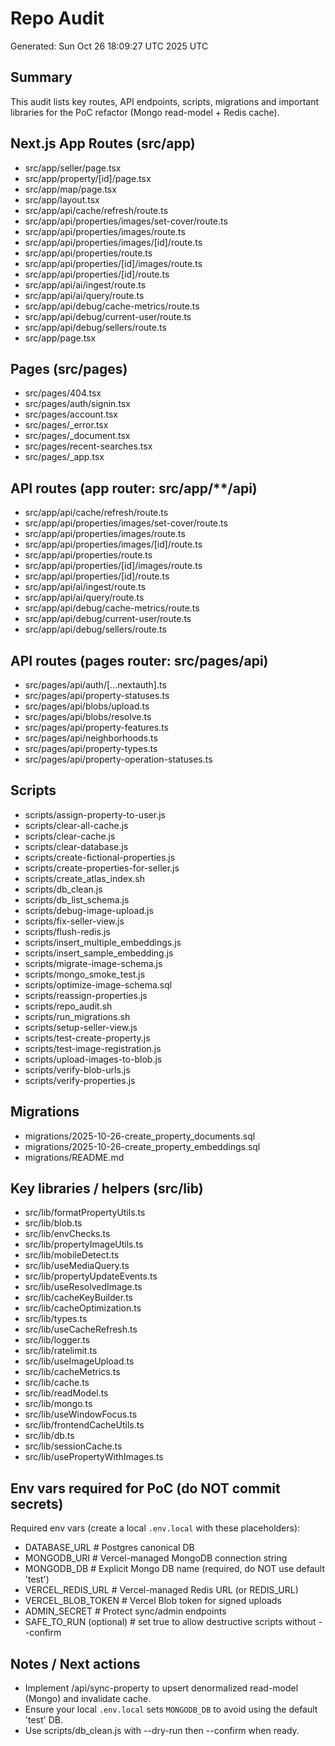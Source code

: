 # Repo Audit

Generated: Sun Oct 26 18:09:27 UTC 2025 UTC

## Summary

This audit lists key routes, API endpoints, scripts, migrations and important libraries for the PoC refactor (Mongo read-model + Redis cache).

## Next.js App Routes (src/app)

 - src/app/seller/page.tsx
 - src/app/property/[id]/page.tsx
 - src/app/map/page.tsx
 - src/app/layout.tsx
 - src/app/api/cache/refresh/route.ts
 - src/app/api/properties/images/set-cover/route.ts
 - src/app/api/properties/images/route.ts
 - src/app/api/properties/images/[id]/route.ts
 - src/app/api/properties/route.ts
 - src/app/api/properties/[id]/images/route.ts
 - src/app/api/properties/[id]/route.ts
 - src/app/api/ai/ingest/route.ts
 - src/app/api/ai/query/route.ts
 - src/app/api/debug/cache-metrics/route.ts
 - src/app/api/debug/current-user/route.ts
 - src/app/api/debug/sellers/route.ts
 - src/app/page.tsx

## Pages (src/pages)

 - src/pages/404.tsx
 - src/pages/auth/signin.tsx
 - src/pages/account.tsx
 - src/pages/_error.tsx
 - src/pages/_document.tsx
 - src/pages/recent-searches.tsx
 - src/pages/_app.tsx

## API routes (app router: src/app/**/api)

 - src/app/api/cache/refresh/route.ts
 - src/app/api/properties/images/set-cover/route.ts
 - src/app/api/properties/images/route.ts
 - src/app/api/properties/images/[id]/route.ts
 - src/app/api/properties/route.ts
 - src/app/api/properties/[id]/images/route.ts
 - src/app/api/properties/[id]/route.ts
 - src/app/api/ai/ingest/route.ts
 - src/app/api/ai/query/route.ts
 - src/app/api/debug/cache-metrics/route.ts
 - src/app/api/debug/current-user/route.ts
 - src/app/api/debug/sellers/route.ts

## API routes (pages router: src/pages/api)

 - src/pages/api/auth/[...nextauth].ts
 - src/pages/api/property-statuses.ts
 - src/pages/api/blobs/upload.ts
 - src/pages/api/blobs/resolve.ts
 - src/pages/api/property-features.ts
 - src/pages/api/neighborhoods.ts
 - src/pages/api/property-types.ts
 - src/pages/api/property-operation-statuses.ts

## Scripts

 - scripts/assign-property-to-user.js
 - scripts/clear-all-cache.js
 - scripts/clear-cache.js
 - scripts/clear-database.js
 - scripts/create-fictional-properties.js
 - scripts/create-properties-for-seller.js
 - scripts/create_atlas_index.sh
 - scripts/db_clean.js
 - scripts/db_list_schema.js
 - scripts/debug-image-upload.js
 - scripts/fix-seller-view.js
 - scripts/flush-redis.js
 - scripts/insert_multiple_embeddings.js
 - scripts/insert_sample_embedding.js
 - scripts/migrate-image-schema.js
 - scripts/mongo_smoke_test.js
 - scripts/optimize-image-schema.sql
 - scripts/reassign-properties.js
 - scripts/repo_audit.sh
 - scripts/run_migrations.sh
 - scripts/setup-seller-view.js
 - scripts/test-create-property.js
 - scripts/test-image-registration.js
 - scripts/upload-images-to-blob.js
 - scripts/verify-blob-urls.js
 - scripts/verify-properties.js

## Migrations

 - migrations/2025-10-26-create_property_documents.sql
 - migrations/2025-10-26-create_property_embeddings.sql
 - migrations/README.md

## Key libraries / helpers (src/lib)

 - src/lib/formatPropertyUtils.ts
 - src/lib/blob.ts
 - src/lib/envChecks.ts
 - src/lib/propertyImageUtils.ts
 - src/lib/mobileDetect.ts
 - src/lib/useMediaQuery.ts
 - src/lib/propertyUpdateEvents.ts
 - src/lib/useResolvedImage.ts
 - src/lib/cacheKeyBuilder.ts
 - src/lib/cacheOptimization.ts
 - src/lib/types.ts
 - src/lib/useCacheRefresh.ts
 - src/lib/logger.ts
 - src/lib/ratelimit.ts
 - src/lib/useImageUpload.ts
 - src/lib/cacheMetrics.ts
 - src/lib/cache.ts
 - src/lib/readModel.ts
 - src/lib/mongo.ts
 - src/lib/useWindowFocus.ts
 - src/lib/frontendCacheUtils.ts
 - src/lib/db.ts
 - src/lib/sessionCache.ts
 - src/lib/usePropertyWithImages.ts

## Env vars required for PoC (do NOT commit secrets)

Required env vars (create a local `.env.local` with these placeholders):

- DATABASE_URL           # Postgres canonical DB
- MONGODB_URI            # Vercel-managed MongoDB connection string
- MONGODB_DB             # Explicit Mongo DB name (required, do NOT use default 'test')
- VERCEL_REDIS_URL       # Vercel-managed Redis URL (or REDIS_URL)
- VERCEL_BLOB_TOKEN      # Vercel Blob token for signed uploads
- ADMIN_SECRET           # Protect sync/admin endpoints
- SAFE_TO_RUN (optional) # set true to allow destructive scripts without --confirm


## Notes / Next actions

 - Implement /api/sync-property to upsert denormalized read-model (Mongo) and invalidate cache.
 - Ensure your local `.env.local` sets `MONGODB_DB` to avoid using the default 'test' DB.
 - Use scripts/db_clean.js with --dry-run then --confirm when ready.
